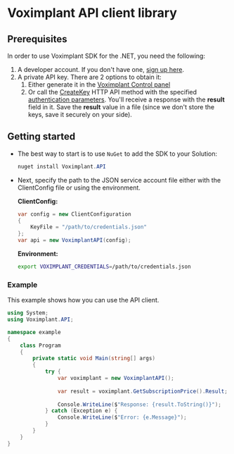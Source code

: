 # Voximplant API client library

## Prerequisites

In order to use Voximplant SDK for the .NET, you need the following:
1. A developer account. If you don't have one, [sign up here](https://voximplant.com/sign-up/).
2. A private API key. There are 2 options to obtain it:
	1. Either generate it in the [Voximplant Control panel](https://manage.voximplant.com/settings/service_accounts)
	1. Or call the [CreateKey](https://voximplant.com/docs/references/httpapi/managing_role_system#createkey) HTTP API method with the specified [authentication parameters](https://voximplant.com/docs/references/httpapi/auth_parameters). You'll receive a response with the __result__ field in it. Save the __result__ value in a file (since we don't store the keys, save it securely on your side).


## Getting started

* The best way to start is to use `NuGet` to add the SDK to your Solution:

	```powershell
	nuget install Voximplant.API
	```
 
 * Next, specify the path to the JSON service account file either with the ClientConfig file or using the environment.
   
   **ClientConfig:**
   ```csharp
   var config = new ClientConfiguration
   {
       KeyFile = "/path/to/credentials.json"
   };
   var api = new VoximplantAPI(config);
   ```
   
   **Environment:**
   ```bash
   export VOXIMPLANT_CREDENTIALS=/path/to/credentials.json
   ```
 
### Example

This example shows how you can use the API client.

```csharp
using System;
using Voximplant.API;

namespace example
{
    class Program
    {
        private static void Main(string[] args)
        {
            try {
                var voximplant = new VoximplantAPI();
                
                var result = voximplant.GetSubscriptionPrice().Result;
                
                Console.WriteLine($"Response: {result.ToString()}");
            } catch (Exception e) {
                Console.WriteLine($"Error: {e.Message}");
            }
        }
    }
}
```
